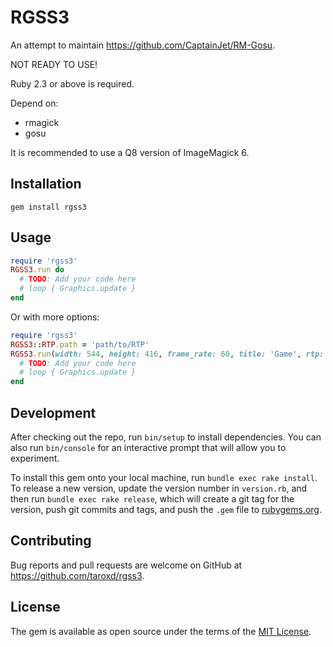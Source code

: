 # RGSS3

An attempt to maintain https://github.com/CaptainJet/RM-Gosu.

NOT READY TO USE!

Ruby 2.3 or above is required.

Depend on:
* rmagick
* gosu

It is recommended to use a Q8 version of ImageMagick 6.

## Installation
```
gem install rgss3
```

## Usage

```ruby
require 'rgss3'
RGSS3.run do
  # TODO: Add your code here
  # loop { Graphics.update }
end
```

Or with more options:
```ruby
require 'rgss3'
RGSS3::RTP.path = 'path/to/RTP'
RGSS3.run(width: 544, height: 416, frame_rate: 60, title: 'Game', rtp: 'path/to/rtp') do
  # TODO: Add your code here
  # loop { Graphics.update }
end
```

## Development

After checking out the repo, run `bin/setup` to install dependencies. You can also run `bin/console` for an interactive prompt that will allow you to experiment.

To install this gem onto your local machine, run `bundle exec rake install`. To release a new version, update the version number in `version.rb`, and then run `bundle exec rake release`, which will create a git tag for the version, push git commits and tags, and push the `.gem` file to [rubygems.org](https://rubygems.org).

## Contributing

Bug reports and pull requests are welcome on GitHub at https://github.com/taroxd/rgss3.

## License

The gem is available as open source under the terms of the [MIT License](http://opensource.org/licenses/MIT).

